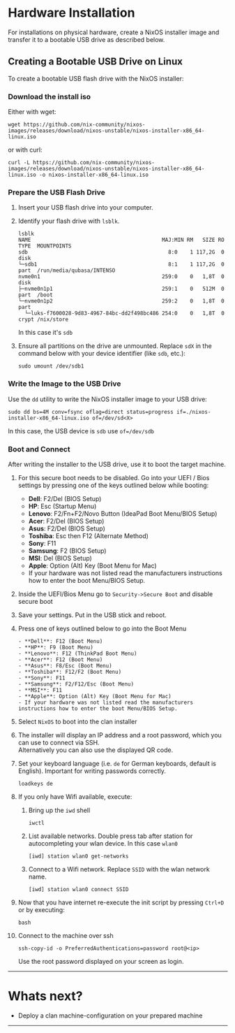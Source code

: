 # Hardware Installation

For installations on physical hardware, create a NixOS installer image and transfer it to a bootable USB drive as described below.

## Creating a Bootable USB Drive on Linux

To create a bootable USB flash drive with the NixOS installer:

### Download the install iso

Either with wget:

```shellSession
wget https://github.com/nix-community/nixos-images/releases/download/nixos-unstable/nixos-installer-x86_64-linux.iso
```

or with curl:

```shellSession
curl -L https://github.com/nix-community/nixos-images/releases/download/nixos-unstable/nixos-installer-x86_64-linux.iso -o nixos-installer-x86_64-linux.iso
```

### Prepare the USB Flash Drive

1. Insert your USB flash drive into your computer.

2. Identify your flash drive with `lsblk`.

    ```shellSession
    lsblk
    NAME                                          MAJ:MIN RM   SIZE RO TYPE  MOUNTPOINTS
    sdb                                             8:0    1 117,2G  0 disk
    └─sdb1                                          8:1    1 117,2G  0 part  /run/media/qubasa/INTENSO
    nvme0n1                                       259:0    0   1,8T  0 disk
    ├─nvme0n1p1                                   259:1    0   512M  0 part  /boot
    └─nvme0n1p2                                   259:2    0   1,8T  0 part
      └─luks-f7600028-9d83-4967-84bc-dd2f498bc486 254:0    0   1,8T  0 crypt /nix/store
    ```

    In this case it's `sdb`

3. Ensure all partitions on the drive are unmounted. Replace `sdX` in the command below with your device identifier (like `sdb`, etc.):

    ```shellSession
    sudo umount /dev/sdb1
    ```

### Write the Image to the USB Drive

Use the `dd` utility to write the NixOS installer image to your USB drive:

  ```shellSession
  sudo dd bs=4M conv=fsync oflag=direct status=progress if=./nixos-installer-x86_64-linux.iso of=/dev/sd<X>
  ```

  In this case, the USB device is `sdb` use `of=/dev/sdb`

### Boot and Connect

After writing the installer to the USB drive, use it to boot the target machine.

1. For this secure boot needs to be disabled. Go into your UEFI / Bios settings by pressing one of the keys outlined below while booting:

   - **Dell**: F2/Del (BIOS Setup)
   - **HP**: Esc (Startup Menu)
   - **Lenovo**: F2/Fn+F2/Novo Button (IdeaPad Boot Menu/BIOS Setup)
   - **Acer**: F2/Del (BIOS Setup)
   - **Asus**: F2/Del (BIOS Setup)
   - **Toshiba**: Esc then F12 (Alternate Method)
   - **Sony**: F11
   - **Samsung**: F2 (BIOS Setup)
   - **MSI**: Del (BIOS Setup)
   - **Apple**: Option (Alt) Key (Boot Menu for Mac)
   - If your hardware was not listed read the manufacturers instructions how to enter the boot Menu/BIOS Setup.

2. Inside the UEFI/Bios Menu go to `Security->Secure Boot` and disable secure boot

3. Save your settings. Put in the USB stick and reboot.

4. Press one of keys outlined below to go into the Boot Menu

       - **Dell**: F12 (Boot Menu)
       - **HP**: F9 (Boot Menu)
       - **Lenovo**: F12 (ThinkPad Boot Menu)
       - **Acer**: F12 (Boot Menu)
       - **Asus**: F8/Esc (Boot Menu)
       - **Toshiba**: F12/F2 (Boot Menu)
       - **Sony**: F11
       - **Samsung**: F2/F12/Esc (Boot Menu)
       - **MSI**: F11
       - **Apple**: Option (Alt) Key (Boot Menu for Mac)
       - If your hardware was not listed read the manufacturers instructions how to enter the boot Menu/BIOS Setup.


5. Select `NixOS` to boot into the clan installer

6. The installer will display an IP address and a root password, which you can use to connect via SSH.  
    Alternatively you can also use the displayed QR code.

7. Set your keyboard language (i.e. `de` for German keyboards, default is English). Important for writing passwords correctly.

    ```shellSession
    loadkeys de
    ```

8. If you only have Wifi available, execute:

    1. Bring up the `iwd` shell

        ```shellSession
        iwctl
        ```

    2. List available networks. Double press tab after station for autocompleting your wlan device. In this case `wlan0`

        ```shellSession
        [iwd] station wlan0 get-networks
        ```

    3. Connect to a Wifi network. Replace `SSID` with the wlan network name.

        ```shellSession
        [iwd] station wlan0 connect SSID
        ```

9. Now that you have internet re-execute the init script by pressing `Ctrl+D` or by executing:

    ```shellSession
    bash
    ```

10. Connect to the machine over ssh

    ```shellSession
    ssh-copy-id -o PreferredAuthentications=password root@<ip>
    ```

    Use the root password displayed on your screen as login.

---

# Whats next?

- Deploy a clan machine-configuration on your prepared machine

---
